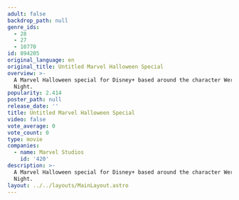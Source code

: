 ```yaml
---
adult: false
backdrop_path: null
genre_ids:
  - 28
  - 27
  - 10770
id: 894205
original_language: en
original_title: Untitled Marvel Halloween Special
overview: >-
  A Marvel Halloween special for Disney+ based around the character Werewolf by
  Night.
popularity: 2.414
poster_path: null
release_date: ''
title: Untitled Marvel Halloween Special
video: false
vote_average: 0
vote_count: 0
type: movie
companies:
  - name: Marvel Studios
    id: '420'
description: >-
  A Marvel Halloween special for Disney+ based around the character Werewolf by
  Night.
layout: ../../layouts/MainLayout.astro
---
```


